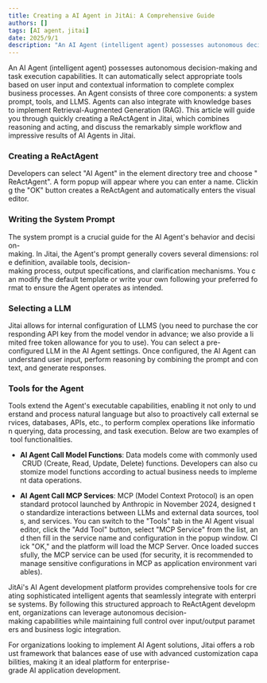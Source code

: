 ```yaml
---
title: Creating a AI Agent in JitAi: A Comprehensive Guide
authors: []
tags: [AI agent，jitai]
date: 2025/9/1
description: "An AI Agent (intelligent agent) possesses autonomous decision-making and task execution capabilities. It can automatically select appropriate tools based on user input and contextual information to complete complex business processes."
---
```


An AI Agent (intelligent agent) possesses autonomous decision-making and task execution capabilities. It can automatically select appropriate tools based on user input and contextual information to complete complex business processes. An Agent consists of three core components: a system prompt, tools, and LLMS. Agents can also integrate with knowledge bases to implement Retrieval-Augmented Generation (RAG). This article will guide you through quickly creating a ReActAgent in Jitai, which combines reasoning and acting, and discuss the remarkably simple workflow and impressive results of AI Agents in Jitai.

### Creating a ReActAgent​

Developers can select "AI Agent" in the element directory tree and choose "ReActAgent". A form popup will appear where you can enter a name. Clicking the "OK" button creates a ReActAgent and automatically enters the visual editor.

### Writing the System Prompt​

The system prompt is a crucial guide for the AI Agent's behavior and decision-making. In Jitai, the Agent's prompt generally covers several dimensions: role definition, available tools, decision-making process, output specifications, and clarification mechanisms. You can modify the default template or write your own following your preferred format to ensure the Agent operates as intended.

### Selecting a LLM​

Jitai allows for internal configuration of LLMS (you need to purchase the corresponding API key from the model vendor in advance; we also provide a limited free token allowance for you to use). You can select a pre-configured LLM in the AI Agent settings. Once configured, the AI Agent can understand user input, perform reasoning by combining the prompt and context, and generate responses.

### Tools for the Agent​

Tools extend the Agent's executable capabilities, enabling it not only to understand and process natural language but also to proactively call external services, databases, APIs, etc., to perform complex operations like information querying, data processing, and task execution. Below are two examples of tool functionalities.

*   **AI Agent Call Model Functions**: Data models come with commonly used CRUD (Create, Read, Update, Delete) functions. Developers can also customize model functions according to actual business needs to implement data operations.
    
*   **AI** **Agent Call MCP Services**: MCP (Model Context Protocol) is an open standard protocol launched by Anthropic in November 2024, designed to standardize interactions between LLMs and external data sources, tools, and services. You can switch to the "Tools" tab in the AI Agent visual editor, click the "Add Tool" button, select "MCP Service" from the list, and then fill in the service name and configuration in the popup window. Click "OK," and the platform will load the MCP Server. Once loaded successfully, the MCP service can be used (for security, it is recommended to manage sensitive configurations in MCP as application environment variables).
    

JitAi's AI Agent development platform provides comprehensive tools for creating sophisticated intelligent agents that seamlessly integrate with enterprise systems. By following this structured approach to ReActAgent development, organizations can leverage autonomous decision-making capabilities while maintaining full control over input/output parameters and business logic integration.

For organizations looking to implement AI Agent solutions, Jitai offers a robust framework that balances ease of use with advanced customization capabilities, making it an ideal platform for enterprise-grade AI application development.